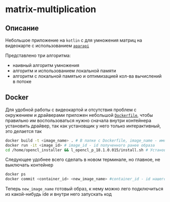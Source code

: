 # matrix-multiplication

## Описание
Небольшое приложение на ```kotlin``` с для умножения матриц на видеокарте с использованием [```aparapi```](https://aparapi.com/)

Представлено три алгоритма:
- наивный алгоритм умножения
- алгоритм и использованием локальной памяти 
- алгоритм с локальной памятью и оптимизацией кол-ва вычислений в потоке

## Docker
Для удобной работы с видеокартой и отсутствия проблем с окружением и драйверами приложен небольшой [```Dockerfile```](https://github.com/Biryukov239/matrix-multiplication-kotlin/blob/main/Dockerfile), чтобы правильно им воспользоваться нужно сначала внутри контейнера установить драйвер, так как установщик у него только интерактивный, это делается так
```bash
docker build -t <image_name> . # В папке с Dockerfile, image_name - имя образа, которые вы хотите поставить
docker run -it <image_id> # image_id - id полученного ранее образа
cd /home/opencl_installer && l_opencl_p_18.1.0.015/install.sh # Установка драйвера
```
Следующее удобнее всего сделать в новом терминале, но главное, не выключать контейнер
```bash
docker ps
docker commit <container_id> <new_image_name> #container_id - id нашего контейнера, полученный из предыдущей команды, new_image_name имя для нового изображения
```
Теперь ```new_image_name``` готовый образ, к нему можно лего подключиться из какой-нибудь ide и внутри него запускать код 
